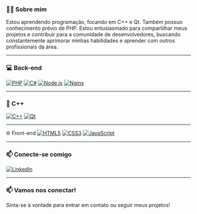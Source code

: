### 👨‍💻 Sobre mim
Estou aprendendo programação, focando em C++ e Qt. Também possuo conhecimento prévio de PHP. Estou entusiasmado para compartilhar meus projetos e contribuir para a comunidade de desenvolvedores, buscando constantemente aprimorar minhas habilidades e aprender com outros profissionais da área.

---

### 💻 Back-end
[![PHP](https://img.shields.io/badge/PHP-4F5B93?style=flat-square&logo=php&logoColor=white)](https://www.php.net)
[![C#](https://img.shields.io/badge/C%23-239120?style=flat-square&logo=c-sharp&logoColor=white)](https://learn.microsoft.com/dotnet/csharp/)
[![Node.js](https://img.shields.io/badge/Node.js-339933?style=flat-square&logo=node.js&logoColor=white)](https://nodejs.org/)
[![Nginx](https://img.shields.io/badge/Nginx-009639?style=flat-square&logo=nginx&logoColor=white)](https://nginx.org/)

---

### 🔧 C++
[![C++](https://img.shields.io/badge/C%2B%2B-00599C?style=flat&logo=c%2B%2B&logoColor=white)](https://en.cppreference.com/)
[![Qt](https://img.shields.io/badge/Qt-6.8.1-41ad55?style=flat&logo=qt&logoColor=white)](https://www.qt.io/)

---

🌐 Front-end
[![HTML5](https://img.shields.io/badge/HTML5-E34F26?style=flat-square&logo=html5&logoColor=white)](https://developer.mozilla.org/docs/Web/HTML)
[![CSS3](https://img.shields.io/badge/CSS3-1572B6?style=flat-square&logo=css3&logoColor=white)](https://developer.mozilla.org/docs/Web/CSS)
[![JavaScript](https://img.shields.io/badge/JavaScript-F7DF1E?style=flat-square&logo=javascript&logoColor=black)](https://developer.mozilla.org/docs/Web/JavaScript)

---

### 📫 Conecte-se comigo
[![LinkedIn](https://img.shields.io/badge/LinkedIn-0077B5?style=flat-square&logo=linkedin&logoColor=white)](https://www.linkedin.com/public-profile/settings?trk=d_flagship3_profile_self_view_public_profile)

---

### 📫 Vamos nos conectar!
Sinta-se à vontade para entrar em contato ou seguir meus projetos!
